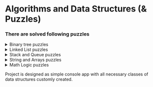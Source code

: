 # Algorithms and Data Structures (& Puzzles)

### There are solved following puzzles 

<details>
  <summary>Binary tree puzzles</summary>
  
  * Binary tree puzzles
  
</details>

<details>
  <summary>Linked List puzzles</summary>
  
  * Linked List puzzles
  
</details>

<details>
  <summary>Stack and Queue puzzles</summary>
  
  * Stack and Queue puzzles
  
</details>

<details>
  <summary>String and Arrays puzzles</summary>
  
  * String and Arrays puzzles
  
</details>

<details>
  <summary>Math Logic puzzles</summary>

* **Substraction**. Implementing math operation of substraction using basic operations of incrementing number varaible and storing value in memory.

* **Multiplication**. Implementing math operation of multiplication using basic operations of incrementing number varaible and storing value in memory.

* **Division**. Implementing math operation of division using basic operations of incrementing number varaible and storing value in memory and implemented before operation of multiplication.

</details>

Project is designed as simple console app with all necessary classes of data structures customly created.
